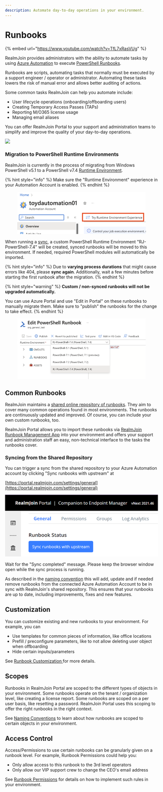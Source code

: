 ```yaml
---
description: Automate day-to-day operations in your environment.
---
```


# Runbooks

{% embed url="https://www.youtube.com/watch?v=TfL7xRasVUg" %}

RealmJoin provides administrators with the ability to automate tasks by using [Azure Automation](https://learn.microsoft.com/en-us/azure/automation/overview) to execute [PowerShell Runbooks](https://docs.microsoft.com/en-us/azure/automation/automation-runbook-types#powershell-runbooks). &#x20;

Runbooks are scripts, automating tasks that normally must be executed by a support engineer / operator or administrator. Automating these tasks lowers the risk of manual error and allows better auditing of actions.

Some common tasks RealmJoin can help you automate include:

* User lifecycle operations (onboarding/offboarding users)
* Creating Temporary Access Passes (TAPs)
* Reporting M/O365 license usage
* Managing email aliases

You can offer RealmJoin Portal to your support and administration teams to simplify and improve the quality of your day-to-day operations.

![](<../../../.gitbook/assets/user rb (1).png>)

### Migration to PowerShell Runtime Environments

RealmJoin is currently in the process of migrating from Windows PowerShell v5.1 to a PowerShell v7.4 [Runtime Environment](https://learn.microsoft.com/en-us/azure/automation/manage-runtime-environment).&#x20;

{% hint style="info" %}
Make sure the "Runtime Environment" experience in your Automation Account is enabled.
{% endhint %}

<figure><img src="../../.gitbook/assets/re.png" alt=""><figcaption></figcaption></figure>

When running a [sync](./#syncing-from-the-shared-repository), a custom PowerShell Runtime Environment "RJ-PowerShell-7.4" will be created, synced runbooks will be moved to this environment. If needed, required PowerShell modules will automatically be imported.

{% hint style="info" %}
Due to **varying process durations** that might cause errors like 404, please **sync again**. Additionally, wait a few minutes before starting the first runbook after the migration.
{% endhint %}

{% hint style="warning" %}
**Custom / non-synced runbooks will not be upgraded automatically.**

You can use Azure Portal and use "Edit in Portal" on these runbooks to manually migrate them. Make sure to "publish" the runbooks for the change to take effect.
{% endhint %}

<figure><img src="../../.gitbook/assets/image.png" alt=""><figcaption></figcaption></figure>

## Common Runbooks

RealmJoin maintains a [shared online repository of runbooks](https://github.com/realmjoin/realmjoin-runbooks). They aim to cover many common operations found in most environments. The runbooks are continuously updated and improved. Of course, you can include your own custom runbooks, too.

RealmJoin Portal allows you to import these runbooks via [RealmJoin Runbook Management App](../connecting-azure-automation/required-permissions.md#b31d828b-8bcb-45fc-8d72-5418777a5376) into your environment and offers your support and administration staff an easy, non-technical interface to the tasks the runbooks cover.

### Syncing from the Shared Repository

You can trigger a sync from the shared repository to your Azure Automation account by clicking "Sync runbooks with upstream" at

[https://portal.realmjoin.com/settings/general](https://portal.realmjoin.com/settings/general)

![Trigger a sync of your runbooks](<../../../.gitbook/assets/image (192).png>)

Wait for the "Sync completed" message. Please keep the browser window open while the sync process is running.

As described in the [naming convention](naming-conventions.md) this will add, update and if needed remove runbooks from the connected Azure Automation Account to be in sync with RealmJoin's shared repository. This ensures that your runbooks are up to date, including improvements, fixes and new features.

## Customization

You can customize existing and new runbooks to your environment. For example, you can&#x20;

* Use templates for common pieces of information, like office locations
* Prefill / preconfigure parameters, like to not allow deleting user object when offboarding
* Hide certain inputs/parameters

See [Runbook Customization ](runbook-customization.md)for more details.

## Scopes

Runbooks in RealmJoin Portal are scoped to the different types of objects in your environment. Some runbooks operate on the tenant / organization level, like creating a license report. Some runbooks are scoped on a per user basis, like resetting a password. RealmJoin Portal uses this scoping to offer the right runbooks in the right context.

See [Naming Conventions](naming-conventions.md) to learn about how runbooks are scoped to certain objects in your environment.

## Access Control

Access/Permissions to use certain runbooks can be granularly given on a runbook level. For example, Runbook Permissions could help you:

* Only allow access to this runbook to the 3rd level operators&#x20;
* Only allow our VIP support crew to change the CEO's email address

See [Runbook Permissions](runbook-permissions.md) for details on how to implement such rules in your environment.
